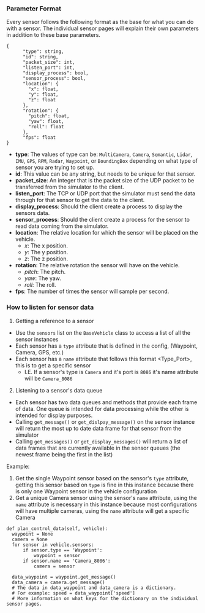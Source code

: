 ### Parameter Format

Every sensor follows the following format as the base for what you can do with a sensor. The individual sensor pages will explain their own parameters in addition to these base parameters. 

```
{
      "type": string,
      "id": string,
      "packet_size": int,
      "listen_port": int,
      "display_process": bool,
      "sensor_process": bool,
      "location": {
        "x": float,
        "y": float,
        "z": float
      },
      "rotation": {
        "pitch": float,
        "yaw": float,
        "roll": float
      },
      "fps": float
}
```

- **type**: The values of type can be: `MultiCamera`, `Camera`, `Semantic`, `Lidar`, `IMU`, `GPS`, `RPM`, `Radar`, `Waypoint`, or `BoundingBox` depending on what type of sensor you are trying to set up.
- **id**: This value can be any string, but needs to be unique for that sensor.
- **packet_size**: An integer that is the packet size of the UDP packet to be transferred from the simulator to the client.
- **listen_port**: The TCP or UDP port that the simulator must send the data through for that sensor to get the data to the client.
- **display_process**: Should the client create a process to display the sensors data.
- **sensor_process**: Should the client create a process for the sensor to read data coming from the simulator.
- **location**: The relative location for which the sensor will be placed on the vehicle.
  - *x*: The x position.
  - *y*: The y position.
  - *z*: The z position.
- **rotation**: The relative rotation the sensor will have on the vehicle.
  - *pitch*: The pitch.
  - *yaw*: The yaw.
  - *roll*: The roll.
- **fps**: The number of times the sensor will sample per second.

### How to listen for sensor data 

1. Getting a reference to a sensor
- Use the `sensors` list on the `BaseVehicle` class to access a list of all the sensor instances
- Each sensor has a `type` attribute that is defined in the config, (Waypoint, Camera, GPS, etc.)
- Each sensor has a `name` attribute that follows this format <Type_Port>, this is to get a specific sensor
  - I.E. If a sensor's type is `Camera` and it's port is `8086` it's name attribute will be `Camera_8086`

2. Listening to a sensor's data queue
- Each sensor has two data queues and methods that provide each frame of data. One queue is intended for data processing while the other is intended for display purposes. 
- Calling `get_message()` or `get_dislpay_message()` on the sensor instance will return the most up to date data frame for that sensor from the simulator
- Calling `get_messages()` or `get_display_messages()` will return a list of data frames that are currently available in the sensor queues (the newest frame being the first in the list)

Example:
1. Get the single Waypoint sensor based on the sensor's `type` attribute, getting this sensor based on `type` is fine in this instance because there is only one Waypoint sensor in the vehicle configuration
2. Get a unique Camera sensor using the sensor's `name` attribute, using the `name` attribute is necessary in this instance because most configurations will have multiple cameras, using the `name` attribute will get a specific Camera

```
def plan_control_data(self, vehicle):
  waypoint = None
  camera = None
  for sensor in vehicle.sensors:
      if sensor.type == 'Waypoint':
          waypoint = sensor
      if sensor.name == 'Camera_8086':
          camera = sensor

  data_waypoint = waypoint.get_message()
  data_camera = camera.get_message()
  # The data in data_waypoint and data_camera is a dictionary.
  # For example: speed = data_waypoint['speed']
  # More information on what keys for the dictionary on the individual sensor pages.
```
